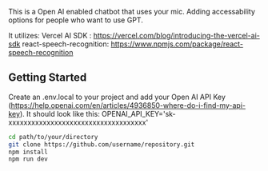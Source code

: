 This is a Open AI enabled chatbot that uses your mic. Adding accessability options for people who want to use GPT.

It utilizes: 
Vercel AI SDK : https://vercel.com/blog/introducing-the-vercel-ai-sdk
react-speech-recognition: https://www.npmjs.com/package/react-speech-recognition



## Getting Started

Create an .env.local to your project and add your Open AI API Key (https://help.openai.com/en/articles/4936850-where-do-i-find-my-api-key).
It should look like this:
OPENAI_API_KEY='sk-xxxxxxxxxxxxxxxxxxxxxxxxxxxxxxxxxxxx'

```bash
cd path/to/your/directory
git clone https://github.com/username/repository.git
npm install
npm run dev
```

